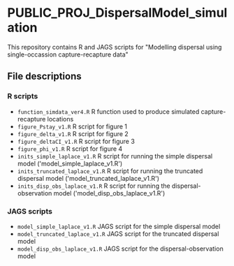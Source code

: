 # PUBLIC_PROJ_DispersalModel_simulation

This repository contains R and JAGS scripts for "Modelling dispersal using single-occassion capture-recapture data"
 
## File descriptions

### R scripts

* `function_simdata_ver4.R` R function used to produce simulated capture-recapture locations
* `figure_Pstay_v1.R` R script for figure 1
* `figure_delta_v1.R` R script for figure 2
* `figure_deltaCI_v1.R` R script for figure 3
* `figure_phi_v1.R` R script for figure 4
* `inits_simple_laplace_v1.R` R script for running the simple dispersal model ('model_simple_laplace_v1.R')
* `inits_truncated_laplace_v1.R` R script for running the truncated dispersal model ('model_truncated_laplace_v1.R')
* `inits_disp_obs_laplace_v1.R` R script for running the dispersal-observation model ('model_disp_obs_laplace_v1.R')

### JAGS scripts

* `model_simple_laplace_v1.R` JAGS script for the simple dispersal model
* `model_truncated_laplace_v1.R` JAGS script for the truncated dispersal model
* `model_disp_obs_laplace_v1.R` JAGS script for the dispersal-observation model
